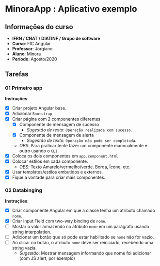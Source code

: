 # MinoraApp : Aplicativo exemplo

## Informações do curso
- **IFRN / CNAT / DIATINF / Grupo de software**
- **Curso**: FIC Angular
- **Professor**: Jorgiano
- **Aluno**: Minora
- **Período**: Agosto/2020

## Tarefas

### 01 Primeiro app
**Instruções**:
- [X] Criar projeto Angular base.
- [X] Adicionar `Bootstrap`
- [X] Criar página com 2 componentes diferentes
   - [X] Componente de mensagem de sucesso
      - _Sugestão de texto_: `Operação realizada com sucesso`.
   - [X] Componente de mensagem de alerta
      - _Sugestão de texto_: `Operação não pode ser completada`.
   - _OBS_: Para praticar tente fazer um componente mannualmente e outro usando o `CLI`
- [X] Coloca os dois componentes em `app.component.html`
- [X] Colocar estilos em cada componente.
   - _OBS_: Texto Amarelo/vermelho/verde. Borda, Ícone, etc.
- [X] Usar templates/estilos embutidos e externos.
- [X] Fique a vontade para criar mais componentes. 

### 02 Databinging
**Instruções**:
- [X] Criar componente Angular em que a classe tenha um atributo chamado `nome`.
- [X] Criar Input Field com two-way binding de  `nome`.
- [ ] Mostar o valor armazendo no atributo `nome` em um parágrafo usando string interpolation.
- [ ] Adicionar um botão que só pode estar habilitado se `nome` não for vazio.
- [ ] Ao clicar no botão, o atributo `nome` deve ser reiniciado, recebendo uma string vazia.
     - _Sugestão_: Mostrar mensagem informando que nome foi adicionar (com JS alert, por exemplo)
